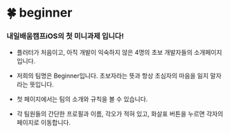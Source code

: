 # 🍀 beginner

### 내일배움캠프iOS의 첫 미니과제 입니다!

- 플러터가 처음이고, 아직 개발이 익숙하지 않은 4명의 초보 개발자들의 소개페이지 입니다.

- 저희의 팀명은 Beginner입니다. 초보자라는 뜻과 항상 초심자의 마음을 잃지 말자 라는 뜻입니다.

- 첫 페이지에서는 팀의 소개와 규칙을 볼 수 있습니다.

- 각 팀원들의 간단한 프로필과 이름, 각오가 적혀 있고, 화살표 버튼을 누르면 각자의 페이지로 이동합니다.

